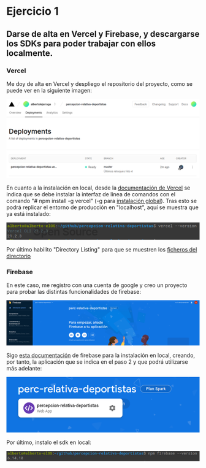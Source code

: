 # Ejercicio 1
## Darse de alta en Vercel y Firebase, y descargarse los SDKs para poder trabajar con ellos localmente.
### Vercel
Me doy de alta en Vercel y despliego el repositorio del proyecto, como se puede ver en la siguiente imagen:

![despliegue_vercel](https://github.com/AlbertoLejarraga/Autoevaluacion-IV-2020/blob/main/Semana%208_9-Serverless/Ejercicio%201/img/despliegue_vercel.png)

En cuanto a la instalación en local, desde la [documentación de Vercel](https://vercel.com/docs/serverless-functions/introduction?query=local#local-development) se indica que se debe instalar la interfaz de linea de comandos con el comando "# npm install -g vercel" (-g para [instalación global](https://stackoverflow.com/questions/5817874/how-do-i-install-a-module-globally-using-npm)). Tras esto se podrá replicar el entorno de producción en "localhost", aquí se muestra que ya está instalado:

![vercel_instalado](https://github.com/AlbertoLejarraga/Autoevaluacion-IV-2020/blob/main/Semana%208_9-Serverless/Ejercicio%201/img/vercel_instalado.png)

Por último habilito "Directory Listing" para que se muestren los [ficheros del directorio](https://percepcion-relativa-deportistas.vercel.app/)

### Firebase
En este caso, me registro con una cuenta de google y creo un proyecto para probar las distintas funcionalidades de firebase:

![firebase_inicio](https://github.com/AlbertoLejarraga/Autoevaluacion-IV-2020/blob/main/Semana%208_9-Serverless/Ejercicio%201/img/firebase_inicio.png)

Sigo [esta documentación](https://firebase.google.com/docs/web/setup#node.js-apps) de firebase para la instalación en local, creando, por tanto, la aplicación que se indica en el paso 2 y que podrá utilizarse más adelante:

![instalo_app](https://github.com/AlbertoLejarraga/Autoevaluacion-IV-2020/blob/main/Semana%208_9-Serverless/Ejercicio%201/img/instalo_app.png)

Por último, instalo el sdk en local:

![firebase_instalado](https://github.com/AlbertoLejarraga/Autoevaluacion-IV-2020/blob/main/Semana%208_9-Serverless/Ejercicio%201/img/firebase_instalado.png)
